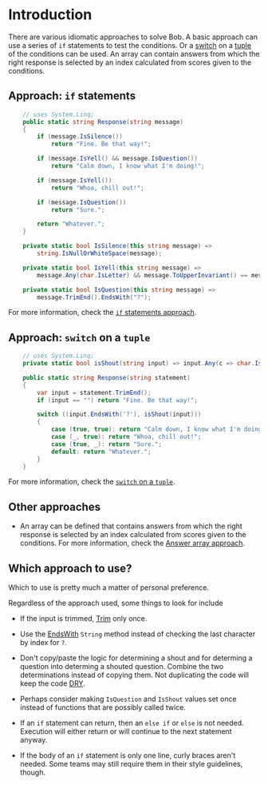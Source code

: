 # Introduction

There are various idiomatic approaches to solve Bob.
A basic approach can use a series of `if` statements to test the conditions.
Or a [switch][switch] on a [tuple][tuple] of the conditions can be used.
An array can contain answers from which the right response is selected by an index calculated from scores given to the conditions.

## Approach: `if` statements

```csharp
    // uses System.Linq;
    public static string Response(string message)
    {
        if (message.IsSilence())
            return "Fine. Be that way!";

        if (message.IsYell() && message.IsQuestion())
            return "Calm down, I know what I'm doing!";

        if (message.IsYell())
            return "Whoa, chill out!";

        if (message.IsQuestion())
            return "Sure.";

        return "Whatever.";
    }

    private static bool IsSilence(this string message) =>
        string.IsNullOrWhiteSpace(message);

    private static bool IsYell(this string message) =>
        message.Any(char.IsLetter) && message.ToUpperInvariant() == message;

    private static bool IsQuestion(this string message) =>
        message.TrimEnd().EndsWith("?");
```

For more information, check the [`if` statements approach][approach-if].

## Approach: `switch` on a `tuple`

```csharp
    // uses System.Linq;
    private static bool isShout(string input) => input.Any(c => char.IsLetter(c)) && input.ToUpper() == input;

    public static string Response(string statement)
    {
        var input = statement.TrimEnd();
        if (input == "") return "Fine. Be that way!";

        switch ((input.EndsWith('?'), isShout(input)))
        {
            case (true, true): return "Calm down, I know what I'm doing!";
            case (_, true): return "Whoa, chill out!";
            case (true, _): return "Sure.";
            default: return "Whatever.";
        }
    }
```

For more information, check the [`switch` on a `tuple`][approach-switch].

## Other approaches

- An array can be defined that contains answers from which the right response is selected by an index calculated from scores given to the conditions.
For more information, check the [Answer array approach][approach-answer-array].

## Which approach to use?

Which to use is pretty much a matter of personal preference.

Regardless of the approach used, some things to look for include

- If the input is trimmed, [Trim][trim] only once.

- Use the [EndsWith][endswith] `String` method instead of checking the last character by index for `?`.

- Don't copy/paste the logic for determining a shout and for determing a question into determing a shouted question.
Combine the two determinations instead of copying them.
Not duplicating the code will keep the code [DRY][dry].

- Perhaps consider making `IsQuestion` and `IsShout` values set once instead of functions that are possibly called twice.

- If an `if` statement can return, then an `else if` or `else` is not needed.
Execution will either return or will continue to the next statement anyway.

- If the body of an `if` statement is only one line, curly braces aren't needed.
Some teams may still require them in their style guidelines, though.

[trim]: https://learn.microsoft.com/en-us/dotnet/api/system.string.trim?view=net-7.0
[endswith]: https://learn.microsoft.com/en-us/dotnet/api/system.string.endswith?view=net-6.0
[switch]: https://learn.microsoft.com/en-us/dotnet/csharp/language-reference/statements/selection-statements#the-switch-statement
[tuple]: https://learn.microsoft.com/en-us/dotnet/csharp/language-reference/builtin-types/value-tuples
[dry]: https://en.wikipedia.org/wiki/Don%27t_repeat_yourself
[approach-if]: https://exercism.org/tracks/csharp/exercises/bob/approaches/if
[approach-switch]: https://exercism.org/tracks/csharp/exercises/bob/approaches/switch-on-tuple
[approach-answer-array]: https://exercism.org/tracks/csharp/exercises/bob/approaches/answer-array
